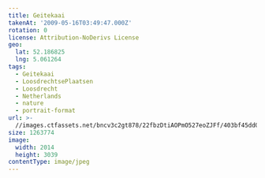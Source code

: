 ```yaml
---
title: Geitekaai
takenAt: '2009-05-16T03:49:47.000Z'
rotation: 0
license: Attribution-NoDerivs License
geo:
  lat: 52.186825
  lng: 5.061264
tags:
  - Geitekaai
  - LoosdrechtsePlaatsen
  - Loosdrecht
  - Netherlands
  - nature
  - portrait-format
url: >-
  //images.ctfassets.net/bncv3c2gt878/22fbzDtiAOPmO527eoZJFf/403bf45dd02c3d3e0d8ada2828598917/geitekaai_4343164061_o
size: 1263774
image:
  width: 2014
  height: 3039
contentType: image/jpeg
---
```


